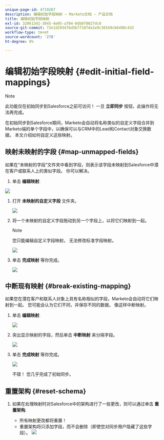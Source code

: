 ```yaml
---
unique-page-id: 4719287
description: 编辑初始字段映射 — Marketo文档 — 产品文档
title: 编辑初始字段映射
exl-id: 320613d1-3845-4e05-a704-0db0f8027dc8
source-git-commit: 72e1d29347bd5b77107da1e9c30169cb6490c432
workflow-type: tm+mt
source-wordcount: '278'
ht-degree: 0%

---
```


# 编辑初始字段映射 {#edit-initial-field-mappings}

>[!NOTE]
>
>此功能仅在初始同步到Salesforce之前可访问！ 一旦 **立即同步** 按钮，此操作将无法再完成。

在初始同步到Salesforce期间，Marketo会自动将名称类似的自定义字段合并到Marketo端的单个字段中，以确保可以与CRM中的Lead和Contact对象交换数据。 本文介绍如何自定义这些映射。

## 映射未映射的字段 {#map-unmapped-fields}

如果在“未映射的字段”文件夹中看到字段，则表示该字段未映射到Salesforce中潜在客户或联系人上的类似字段。 你可以解决。

1. 单击 **编辑映射**.

![](assets/image2014-12-9-13-3a31-3a0.png)

1. 打开 **未映射的自定义字段** 文件夹。

   ![](assets/two.png)

1. 将一个未映射的自定义字段拖动到另一个字段上，以将它们映射到一起。

   >[!NOTE]
   >
   >您只能编辑自定义字段映射。 无法修改标准字段映射。

   ![](assets/three.png)

1. 单击 **完成映射** 等你完成。

   ![](assets/four.png)

## 中断现有映射 {#break-existing-mapping}

如果您在潜在客户和联系人对象上具有名称相似的字段，Marketo会自动将它们映射到一起。 您可能会认为它们不同，并保存不同的数据。 像这样中断映射。

1. 单击 **编辑映射**.

   ![](assets/image2014-12-9-13-3a31-3a37.png)

1. 突出显示映射的字段，然后单击 **中断映射** 来分隔字段。

   ![](assets/image2014-12-9-13-3a31-3a47.png)

1. 单击 **完成映射** 等你完成。

   ![](assets/image2014-12-9-13-3a31-3a58.png)

   不错！ 您几乎完成了初始同步。

## 重置架构 {#reset-schema}

1. 如果在处理映射时对Salesforce中的架构进行了一些更改，则可以通过单击 **重置架构**.

   * 所有映射更改都将重置！
   * 重置架构将只添加字段，而不会删除（即使您对同步用户隐藏了这些字段）。
   ![](assets/image2014-12-9-13-3a32-3a8.png)

